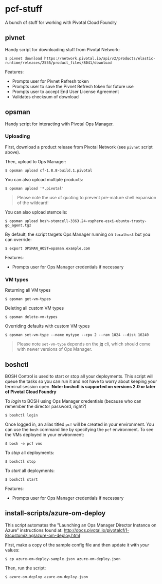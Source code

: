 # pcf-stuff

A bunch of stuff for working with Pivotal Cloud Foundry

## pivnet

Handy script for downloading stuff from Pivotal Network:
```
$ pivnet download https://network.pivotal.io/api/v2/products/elastic-runtime/releases/2555/product_files/8041/download
```

Features:
- Prompts user for Pivnet Refresh token
- Prompts user to save the Pivnet Refresh token for future use
- Prompts user to accept End User License Agreement
- Validates checksum of download

## opsman

Handy script for interacting with Pivotal Ops Manager.

### Uploading

First, download a product release from Pivotal Network (see `pivnet` script above).

Then, upload to Ops Manager:
```
$ opsman upload cf-1.8.8-build.1.pivotal
```

You can also upload multiple products:
```
$ opsman upload '*.pivotal'
```

> Please note the use of quoting to prevent pre-mature shell expansion of the wildcard!

You can also upload stemcells:
```
$ opsman upload bosh-stemcell-3363.24-vsphere-esxi-ubuntu-trusty-go_agent.tgz
```

By default, the script targets Ops Manager running on `localhost` but you can override:
```
$ export OPSMAN_HOST=opsman.example.com
```

Features:
- Prompts user for Ops Manager credentials if necessary

### VM types

Returning all VM types
```
$ opsman get-vm-types
```

Deleting all custom VM types
```
$ opsman delete-vm-types
```

Overriding defaults with custom VM types
```
$ opsman set-vm-type --name mytype --cpu 2 --ram 1024 --disk 10240
```

> Please note `set-vm-type` depends on the [jq](https://stedolan.github.io/jq/) cli, which should come with newer versions of Ops Manager.

## boshctl

BOSH Control is used to start or stop all your deployments. This script will
queue the tasks so you can run it and not have to worry about keeping your
terminal session open. **Note: boshctl is supported on versions 2.0 or later of Pivotal Cloud Foundry**

To _login_ to BOSH using Ops Manager credentials (because who can remember the director password, right?)
```
$ boshctl login
```
Once logged in, an alias titled `pcf` will be created in your environment. You can use the `bosh` command line by specifying the `pcf` environment. To see the VMs deployed in your environment:

```
$ bosh -e pcf vms
```

To _stop_ all deployments:
```
$ boshctl stop
```

To _start_ all deployments:
```
$ boshctl start
```

Features:
- Prompts user for Ops Manager credentials if necessary

## install-scripts/azure-om-deploy

This script automates the "Launching an Ops Manager Director Instance on Azure"
instructions found at: http://docs.pivotal.io/pivotalcf/1-8/customizing/azure-om-deploy.html

First, make a copy of the sample config file and then update it with _your_ values:
```
$ cp azure-om-deploy-sample.json azure-om-deploy.json
```

Then, run the script:
```
$ azure-om-deploy azure-om-deploy.json
```
